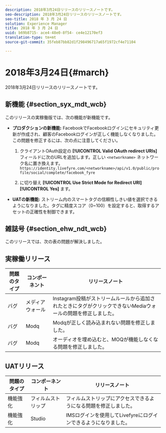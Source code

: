 ```yaml
---
description: 2018年3月24日リリースのリリースノートです。
seo-description: 2018年3月24日リリースのリリースノートです。
seo-title: 2018 年 3 月 24 日
solution: Experience Manager
title: 2018 年 3 月 24 日
uuid: b69b8715- ace4-48e0-8f54- ce4e12170ef3
translation-type: tm+mt
source-git-commit: 35feb87bb82d1f298496717a65f1972cf4e71104

---
```



# 2018年3月24日{#march}

2018年3月24日リリースのリリースノートです。

## 新機能 {#section_syx_mdt_wcb}

このリリースの実稼働版では、次の機能が新機能です。

* **プロダクションの新機能:** FacebookでFacebookログインにセキュリティ更新が作成され、顧客のFacebookログインが正しく機能しなくなりました。この問題を修正するには、次の点に注意してください。

   1. クライアントOAuth設定の **[!UICONTROL Valid OAuth redirect URIs]** フィールドに次のURLを追加します。正しい `<networkname>` ネットワーク名に置き換えます。
      `https://identity.livefyre.com/<networkname>/api/v1.0/public/profile/social/complete/facebook_fyre`

   1. に切り替え **[!UICONTROL Use Strict Mode for Redirect URI]** **[!UICONTROL Yes]** ます。

* **UATの新機能:** ストリーム内のスマートタグの信頼性しきい値を選択できるようになりました。タグに精度スコア（0~100）を設定すると、取得するアセットの正確性を制御できます。

## 雑誌号 {#section_ehw_ndt_wcb}

このリリースでは、次の表の問題が解決しました。

## 実稼働リリース

| **問題のタイプ** | **コンポーネント** | **リリースノート** |
|---|---|---|
| バグ | メディアウォール | Instagram投稿がストリームルールから追加されたときにタグがクリックできないMediaウォールの問題を修正しました。 |
| バグ | Modq | Modqが正しく読み込まれない問題を修正しました。 |
| バグ | Modq | オーディオを埋め込むと、MOQが機能しなくなる問題を修正しました。 |

## UATリリース

| **問題のタイプ** | **コンポーネント** | **リリースノート** |
|---|---|---|
| 機能強化 | フィルムストリップ | フィルムストリップにアクセスできるようになる問題を修正しました。 |
| 機能強化 | Studio | IMSログインを使用してLivefyreにログインできるようになりました。 |


